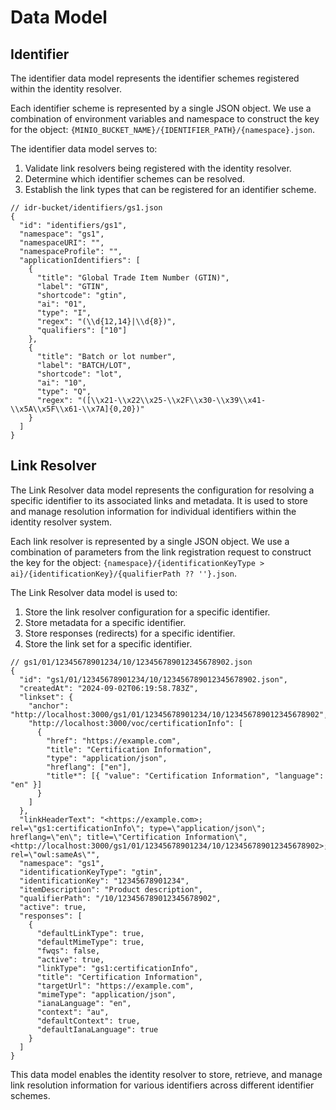 # Data Model

## Identifier

The identifier data model represents the identifier schemes registered within the identity resolver.

Each identifier scheme is represented by a single JSON object. We use a combination of environment variables and namespace to construct the key for the object: `{MINIO_BUCKET_NAME}/{IDENTIFIER_PATH}/{namespace}.json`.

The identifier data model serves to:

1. Validate link resolvers being registered with the identity resolver.
2. Determine which identifier schemes can be resolved.
3. Establish the link types that can be registered for an identifier scheme.

```jsonc
// idr-bucket/identifiers/gs1.json
{
  "id": "identifiers/gs1",
  "namespace": "gs1",
  "namespaceURI": "",
  "namespaceProfile": "",
  "applicationIdentifiers": [
    {
      "title": "Global Trade Item Number (GTIN)",
      "label": "GTIN",
      "shortcode": "gtin",
      "ai": "01",
      "type": "I",
      "regex": "(\\d{12,14}|\\d{8})",
      "qualifiers": ["10"]
    },
    {
      "title": "Batch or lot number",
      "label": "BATCH/LOT",
      "shortcode": "lot",
      "ai": "10",
      "type": "Q",
      "regex": "([\\x21-\\x22\\x25-\\x2F\\x30-\\x39\\x41-\\x5A\\x5F\\x61-\\x7A]{0,20})"
    }
  ]
}
```

## Link Resolver

The Link Resolver data model represents the configuration for resolving a specific identifier to its associated links and metadata. It is used to store and manage resolution information for individual identifiers within the identity resolver system.

Each link resolver is represented by a single JSON object. We use a combination of parameters from the link registration request to construct the key for the object: `{namespace}/{identificationKeyType > ai}/{identificationKey}/{qualifierPath ?? ''}.json`.

The Link Resolver data model is used to:

1. Store the link resolver configuration for a specific identifier.
2. Store metadata for a specific identifier.
3. Store responses (redirects) for a specific identifier.
4. Store the link set for a specific identifier.

```jsonc
// gs1/01/12345678901234/10/123456789012345678902.json
{
  "id": "gs1/01/12345678901234/10/123456789012345678902.json",
  "createdAt": "2024-09-02T06:19:58.783Z",
  "linkset": {
    "anchor": "http://localhost:3000/gs1/01/12345678901234/10/123456789012345678902",
    "http://localhost:3000/voc/certificationInfo": [
      {
        "href": "https://example.com",
        "title": "Certification Information",
        "type": "application/json",
        "hreflang": ["en"],
        "title*": [{ "value": "Certification Information", "language": "en" }]
      }
    ]
  },
  "linkHeaderText": "<https://example.com>; rel=\"gs1:certificationInfo\"; type=\"application/json\"; hreflang=\"en\"; title=\"Certification Information\", <http://localhost:3000/gs1/01/12345678901234/10/123456789012345678902>; rel=\"owl:sameAs\"",
  "namespace": "gs1",
  "identificationKeyType": "gtin",
  "identificationKey": "12345678901234",
  "itemDescription": "Product description",
  "qualifierPath": "/10/123456789012345678902",
  "active": true,
  "responses": [
    {
      "defaultLinkType": true,
      "defaultMimeType": true,
      "fwqs": false,
      "active": true,
      "linkType": "gs1:certificationInfo",
      "title": "Certification Information",
      "targetUrl": "https://example.com",
      "mimeType": "application/json",
      "ianaLanguage": "en",
      "context": "au",
      "defaultContext": true,
      "defaultIanaLanguage": true
    }
  ]
}
```

This data model enables the identity resolver to store, retrieve, and manage link resolution information for various identifiers across different identifier schemes.

